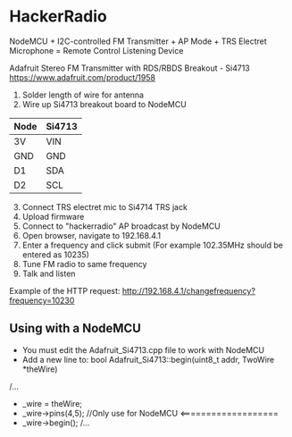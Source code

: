 # HackerRadio
 
NodeMCU + I2C-controlled FM Transmitter + AP Mode + TRS Electret Microphone = Remote Control Listening Device

Adafruit Stereo FM Transmitter with RDS/RBDS Breakout - Si4713
https://www.adafruit.com/product/1958

1. Solder length of wire for antenna
2. Wire up Si4713 breakout board to NodeMCU

| Node |  Si4713 |
| --- | --- |
| 3V | VIN |
| GND  | GND |
| D1 | SDA |
| D2 | SCL |

3.  Connect TRS electret mic to Si4714 TRS jack
4.  Upload firmware
5.  Connect to "hackerradio" AP broadcast by NodeMCU
6.  Open browser, navigate to 192.168.4.1
7.  Enter a frequency and click submit  (For example 102.35MHz should be entered as 10235)
8.  Tune FM radio to same frequency
9.  Talk and listen

Example of the HTTP request:
http://192.168.4.1/changefrequency?frequency=10230


## Using with a NodeMCU

- You must edit the Adafruit_Si4713.cpp file to work with NodeMCU
- Add a new line to: bool Adafruit_Si4713::begin(uint8_t addr, TwoWire *theWire)

/...
*   _wire = theWire;
*   _wire->pins(4,5);  //Only use for NodeMCU <===================
*   _wire->begin();
/...

